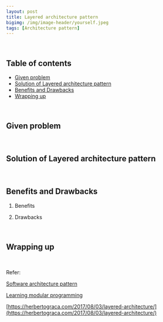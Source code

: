 ```yaml
---
layout: post
title: Layered architecture pattern
bigimg: /img/image-header/yourself.jpeg
tags: [Architecture pattern]
---
```





<br>

## Table of contents
- [Given problem](#given-problem)
- [Solution of Layered architecture pattern](#solution-of-layered-architecture-pattern)
- [Benefits and Drawbacks](#benefits-and-drawbacks)
- [Wrapping up](#wrapping-up)


<br>

## Given problem



<br>

## Solution of Layered architecture pattern






<br>

## Benefits and Drawbacks
1. Benefits




2. Drawbacks




<br>

## Wrapping up




<br>

Refer:

[Software architecture pattern]()

[Learning modular programming](http://file.allitebooks.com/20170627/Learning%20Modular%20Java%20Programming.pdf)

[https://herbertograca.com/2017/08/03/layered-architecture/](https://herbertograca.com/2017/08/03/layered-architecture/)